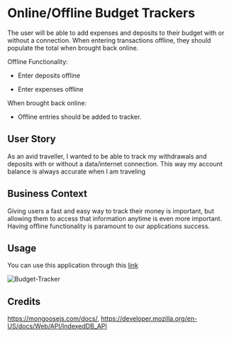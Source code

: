 # Online/Offline Budget Trackers

The user will be able to add expenses and deposits to their budget with or without a connection. When entering transactions offline, they should populate the total when brought back online.

Offline Functionality:

  * Enter deposits offline

  * Enter expenses offline

When brought back online:

  * Offline entries should be added to tracker.

## User Story
As an avid traveller, I wanted to be able to track my withdrawals and deposits with or without a data/internet connection. This way my account balance is always accurate when I am traveling

## Business Context

Giving users a fast and easy way to track their money is important, but allowing them to access that information anytime is even more important. Having offline functionality is paramount to our applications success.

## Usage 

You can use this application through this [link](https://evening-tor-24604.herokuapp.com/)

![Budget-Tracker](https://live.staticflickr.com/65535/51216545276_8dae178d9d_m.jpg)

## Credits 

https://mongoosejs.com/docs/, https://developer.mozilla.org/en-US/docs/Web/API/IndexedDB_API


